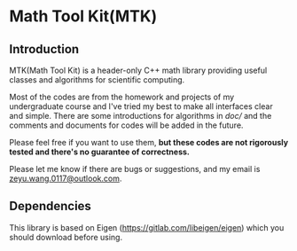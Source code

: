 # Math Tool Kit(MTK)

## Introduction

MTK(Math Tool Kit) is a header-only C++ math library providing useful classes and algorithms for scientific computing.

Most of the codes are from the homework and projects of my undergraduate course and I've tried my best to make all interfaces clear and simple. There are some introductions for algorithms in *doc/* and the comments and documents for codes will be added in the future. 

Please feel free if you want to use them, **but these codes are not rigorously tested and there's no guarantee of correctness.**

Please let me know if there are bugs or suggestions, and my email is zeyu.wang.0117@outlook.com.

## Dependencies

This library is based on Eigen (https://gitlab.com/libeigen/eigen) which you should download before using.

